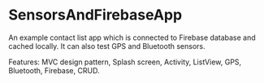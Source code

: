 # SensorsAndFirebaseApp

An example contact list app which is connected to Firebase database and cached locally. It can also test GPS and Bluetooth sensors.

Features: MVC design pattern, Splash screen, Activity, ListView, GPS, Bluetooth, Firebase, CRUD.
